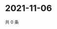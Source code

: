 # 2021-11-06

共 0 条

<!-- BEGIN WEIBO -->
<!-- 最后更新时间 Sat Nov 06 2021 18:09:02 GMT+0800 (China Standard Time) -->

<!-- END WEIBO -->
